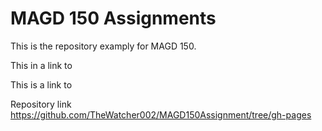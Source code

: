 # MAGD 150 Assignments

This is the repository examply for MAGD 150.

This in a link to 

This is a link to



Repository link https://github.com/TheWatcher002/MAGD150Assignment/tree/gh-pages
